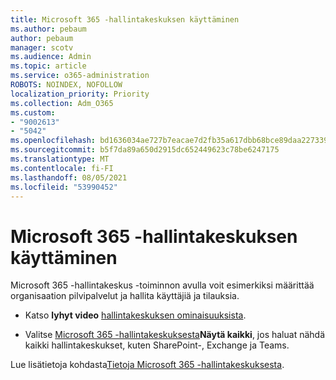 ```yaml
---
title: Microsoft 365 -hallintakeskuksen käyttäminen
ms.author: pebaum
author: pebaum
manager: scotv
ms.audience: Admin
ms.topic: article
ms.service: o365-administration
ROBOTS: NOINDEX, NOFOLLOW
localization_priority: Priority
ms.collection: Adm_O365
ms.custom:
- "9002613"
- "5042"
ms.openlocfilehash: bd1636034ae727b7eacae7d2fb35a617dbb68bce89daa227339143b735f2a884
ms.sourcegitcommit: b5f7da89a650d2915dc652449623c78be6247175
ms.translationtype: MT
ms.contentlocale: fi-FI
ms.lasthandoff: 08/05/2021
ms.locfileid: "53990452"
---
```

# <a name="using-the-microsoft-365-admin-center"></a>Microsoft 365 -hallintakeskuksen käyttäminen

Microsoft 365 -hallintakeskus -toiminnon avulla voit esimerkiksi määrittää organisaation pilvipalvelut ja hallita käyttäjiä ja tilauksia.

- Katso **lyhyt video** [hallintakeskuksen ominaisuuksista](https://www.microsoft.com/videoplayer/embed/RWfvDL).

- Valitse [Microsoft 365 -hallintakeskuksesta](https://admin.microsoft.com/AdminPortal/Home#/homepage)**Näytä kaikki**, jos haluat nähdä kaikki hallintakeskukset, kuten SharePoint-, Exchange ja Teams.

Lue lisätietoja kohdasta[Tietoja Microsoft 365 -hallintakeskuksesta](https://docs.microsoft.com/microsoft-365/admin/admin-overview/about-the-admin-center).
